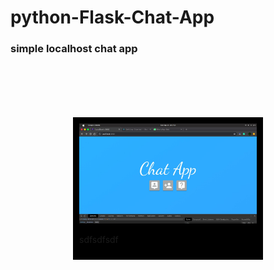 # python-Flask-Chat-App
### simple localhost chat app
<div style="padding:10px;background-color:#000;margin:100px;">
<img src="./screen/IMG-20190924-WA0012.jpg">
  <p>sdfsdfsdf</p>
</div>
